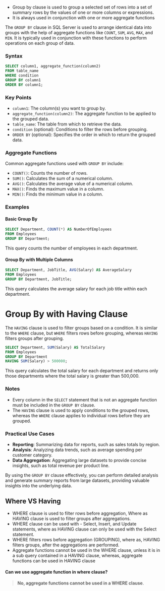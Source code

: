 
- Group by clause is used to group a selected set of rows into a set of summary rows by the values of one or more columns or expressions.
- It is always used in conjunction with one or more aggregate functions



The `GROUP BY` clause in SQL Server is used to arrange identical data into groups with the help of aggregate functions like `COUNT`, `SUM`, `AVG`, `MAX`, and `MIN`. It is typically used in conjunction with these functions to perform operations on each group of data.

### Syntax
```sql
SELECT column1, aggregate_function(column2)
FROM table_name
WHERE condition
GROUP BY column1
ORDER BY column1;
```

### Key Points
- `column1`: The column(s) you want to group by.
- `aggregate_function(column2)`: The aggregate function to be applied to the grouped data.
- `table_name`: The table from which to retrieve the data.
- `condition` (optional): Conditions to filter the rows before grouping.
- `ORDER BY` (optional): Specifies the order in which to return the grouped data.

### Aggregate Functions
Common aggregate functions used with `GROUP BY` include:
- `COUNT()`: Counts the number of rows.
- `SUM()`: Calculates the sum of a numerical column.
- `AVG()`: Calculates the average value of a numerical column.
- `MAX()`: Finds the maximum value in a column.
- `MIN()`: Finds the minimum value in a column.

### Examples

#### Basic Group By
```sql
SELECT Department, COUNT(*) AS NumberOfEmployees
FROM Employees
GROUP BY Department;
```
This query counts the number of employees in each department.

#### Group By with Multiple Columns
```sql
SELECT Department, JobTitle, AVG(Salary) AS AverageSalary
FROM Employees
GROUP BY Department, JobTitle;
```
This query calculates the average salary for each job title within each department.

# Group By with Having Clause
The `HAVING` clause is used to filter groups based on a condition. It is similar to the `WHERE` clause, but `WHERE` filters rows before grouping, whereas `HAVING` filters groups after grouping.

```sql
SELECT Department, SUM(Salary) AS TotalSalary
FROM Employees
GROUP BY Department
HAVING SUM(Salary) > 500000;
```
This query calculates the total salary for each department and returns only those departments where the total salary is greater than 500,000.

### Notes
- Every column in the `SELECT` statement that is not an aggregate function must be included in the `GROUP BY` clause.
- The `HAVING` clause is used to apply conditions to the grouped rows, whereas the `WHERE` clause applies to individual rows before they are grouped.

### Practical Use Cases
- **Reporting**: Summarizing data for reports, such as sales totals by region.
- **Analysis**: Analyzing data trends, such as average spending per customer category.
- **Data Aggregation**: Aggregating large datasets to provide concise insights, such as total revenue per product line.

By using the `GROUP BY` clause effectively, you can perform detailed analysis and generate summary reports from large datasets, providing valuable insights into the underlying data.


## Where VS Having

- WHERE clause is used to filter rows before aggregation, Where as HAVING clause is used to filter groups after aggregations.
- WHERE clause can be used with - Select, Insert, and Update statements, where as HAVING clause can only be used with the Select statement.
- WHERE filters rows before aggregation (GROUPING), where as, HAVING filters groups, after the aggregations are performed.
- Aggregate functions cannot be used in the WHERE clause, unless it is in a sub query contained in a HAVING clause, whereas, aggregate functions can be used in HAVING clause



#### Can we use aggregate function in where clause?

> **No, aggregate functions cannot be used in a WHERE clause**.